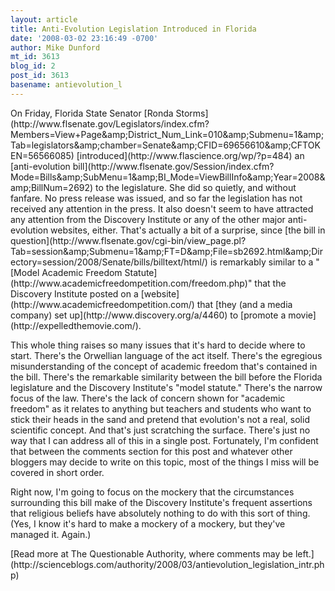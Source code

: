 ```yaml
---
layout: article
title: Anti-Evolution Legislation Introduced in Florida
date: '2008-03-02 23:16:49 -0700'
author: Mike Dunford
mt_id: 3613
blog_id: 2
post_id: 3613
basename: antievolution_l
---
```

<p>
On Friday, Florida State Senator [Ronda Storms](http://www.flsenate.gov/Legislators/index.cfm?Members=View+Page&amp;amp;District_Num_Link=010&amp;amp;Submenu=1&amp;amp;Tab=legislators&amp;amp;chamber=Senate&amp;amp;CFID=69656610&amp;amp;CFTOKEN=56566085) [introduced](http://www.flascience.org/wp/?p=484) an [anti-evolution bill](http://www.flsenate.gov/Session/index.cfm?Mode=Bills&amp;amp;SubMenu=1&amp;amp;BI_Mode=ViewBillInfo&amp;amp;Year=2008&amp;amp;BillNum=2692) to the legislature. She did so quietly, and without fanfare. No press release was issued, and so far the legislation has not received any attention in the press. It also doesn't seem to have attracted any attention from the Discovery Institute or any of the other major anti-evolution websites, either. That's actually a bit of a surprise, since [the bill in question](http://www.flsenate.gov/cgi-bin/view_page.pl?Tab=session&amp;amp;Submenu=1&amp;amp;FT=D&amp;amp;File=sb2692.html&amp;amp;Directory=session/2008/Senate/bills/billtext/html/) is remarkably similar to a "[Model Academic Freedom Statute](http://www.academicfreedompetition.com/freedom.php)" that the Discovery Institute posted on a [website](http://www.academicfreedompetition.com/) that [they (and a media company) set up](http://www.discovery.org/a/4460) to [promote a movie](http://expelledthemovie.com/). 
</p>

<p>
This whole thing raises so many issues that it's hard to decide where to start. There's the Orwellian language of the act itself. There's the egregious misunderstanding of the concept of academic freedom that's contained in the bill. There's the remarkable similarity between the bill before the Florida legislature and the Discovery Institute's "model statute." There's the narrow focus of the law. There's the lack of concern shown for "academic freedom" as it relates to anything but teachers and students who want to stick their heads in the sand and pretend that evolution's not a real, solid scientific concept. And that's just scratching the surface. There's just no way that I can address all of this in a single post. Fortunately, I'm confident that between the comments section for this post and whatever other bloggers may decide to write on this topic, most of the things I miss will be covered in short order. 
</p>

<p>
Right now, I'm going to focus on the mockery that the circumstances surrounding this bill make of the Discovery Institute's frequent assertions that religious beliefs have absolutely nothing to do with this sort of thing. (Yes, I know it's hard to make a mockery of a mockery, but they've managed it. Again.)
</p>


<p>[Read more at The Questionable Authority, where comments may be left.](http://scienceblogs.com/authority/2008/03/antievolution_legislation_intr.php)</p>

